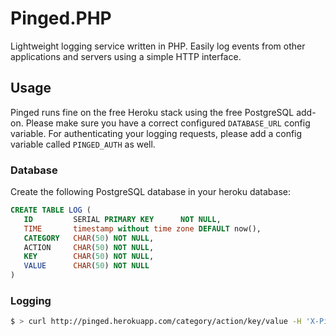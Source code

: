 # Pinged.PHP

Lightweight logging service written in PHP. Easily log events from other applications and servers using a simple HTTP interface.

## Usage

Pinged runs fine on the free Heroku stack using the free PostgreSQL add-on. Please make sure you have a correct configured `DATABASE_URL` config variable. For authenticating your logging requests, please add a config variable called `PINGED_AUTH` as well. 

### Database

Create the following PostgreSQL database in your heroku database:

```sql
CREATE TABLE LOG (
   ID         SERIAL PRIMARY KEY      NOT NULL,
   TIME       timestamp without time zone DEFAULT now(),
   CATEGORY   CHAR(50) NOT NULL,
   ACTION     CHAR(50) NOT NULL,
   KEY        CHAR(50) NOT NULL,
   VALUE      CHAR(50) NOT NULL
)
```

### Logging

```bash
$ > curl http://pinged.herokuapp.com/category/action/key/value -H 'X-Pinged-Auth:YOUR_PINGED_AUTH_KEY'
```